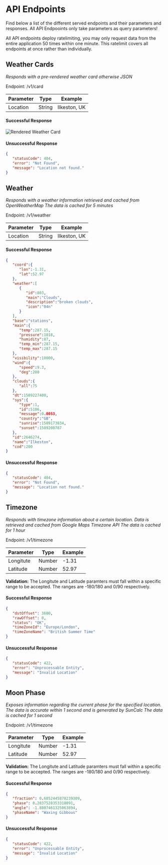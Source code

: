 ﻿# API Endpoints
Find below a list of the different served endpoints and their parameters and responses.
All API Endpooints only take parameters as query parameters!

All API endpoints deploy ratelimiting, you may only request data from the entire application 50 times within one minute.
This ratelimit covers all endpoints at once rather than individually.

## Weather Cards
*Responds with a pre-rendered weather card otherwise JSON*

Endpoint: /v1/card

| Parameter | Type   | Example      |
|-----------|--------|--------------|
| Location  | String | Ilkeston, UK |

#### Successful Response
![Rendered Weather Card](https://smallimage.in/ahiy5393ojlsl19kespqul4uahdfh1si.png)

#### Unsuccessful Response
```json
{
   "statusCode": 404,
   "error": "Not Found",
   "message": "Location not found."
}
```

## Weather
*Responds with a weather information retrieved and cached from OpenWeatherMap*
*The data is cached for 5 minutes*

Endpoint: /v1/weather

| Parameter | Type   | Example      |
|-----------|--------|--------------|
| Location  | String | Ilkeston, UK |

#### Successful Response
```json
{
   "coord":{
      "lon":-1.31,
      "lat":52.97
   },
   "weather":[
      {
         "id":803,
         "main":"Clouds",
         "description":"broken clouds",
         "icon":"04n"
      }
   ],
   "base":"stations",
   "main":{
      "temp":287.15,
      "pressure":1018,
      "humidity":87,
      "temp_min":287.15,
      "temp_max":287.15
   },
   "visibility":10000,
   "wind":{
      "speed":9.3,
      "deg":280
   },
   "clouds":{
      "all":75
   },
   "dt":1509227400,
   "sys":{
      "type":1,
      "id":5106,
      "message":0.0053,
      "country":"GB",
      "sunrise":1509173834,
      "sunset":1509208787
   },
   "id":2646274,
   "name":"Ilkeston",
   "cod":200
}
```

#### Unsuccessful Response
```json
{
   "statusCode": 404,
   "error": "Not Found",
   "message": "Location not found."
}
```

## Timezone
*Responds with timezone information about a certain location. Data is retrieved and cached from Google Maps Timezone API*
*The data is cached for 1 hour*

Endpoint: /v1/timezone

| Parameter | Type   | Example |
|-----------|--------|---------|
| Longitute | Number | -1.31   |
| Latitude  | Number | 52.97   |

**Validation:** The Longitute and Latitude paramters must fall within a specific range to be accepted. The ranges are -180/180 and 0/90 respectively.

#### Successful Response
```json
{
   "dstOffset": 3600,
   "rawOffset": 0,
   "status": "OK",
   "timeZoneId": "Europe/London",
   "timeZoneName": "British Summer Time"
}
```

#### Unsuccessful Response
```json
{
   "statusCode": 422,
   "error": "Unprocessable Entity",
   "message": "Invalid Location"
}
```

## Moon Phase
*Exposes information regarding the current phase for the specified location. The data is accurate within 1 second and is generated by SunCalc*
*The data is cached for 1 second*

Endpoint: /v1/timezone

| Parameter | Type   | Example |
|-----------|--------|---------|
| Longitute | Number | -1.31   |
| Latitude  | Number | 52.97   |

**Validation:** The Longitute and Latitude paramters must fall within a specific range to be accepted. The ranges are -180/180 and 0/90 respectively.

#### Successful Response
```json
{
   "fraction": 0.6052445878239309,
   "phase": 0.2837528353318091,
   "angle": -1.8807461325063894,
   "phaseName": "Waxing Gibbous"
}
```

#### Unsuccessful Response
```json
{
   "statusCode": 422,
   "error": "Unprocessable Entity",
   "message": "Invalid Location"
}
```
